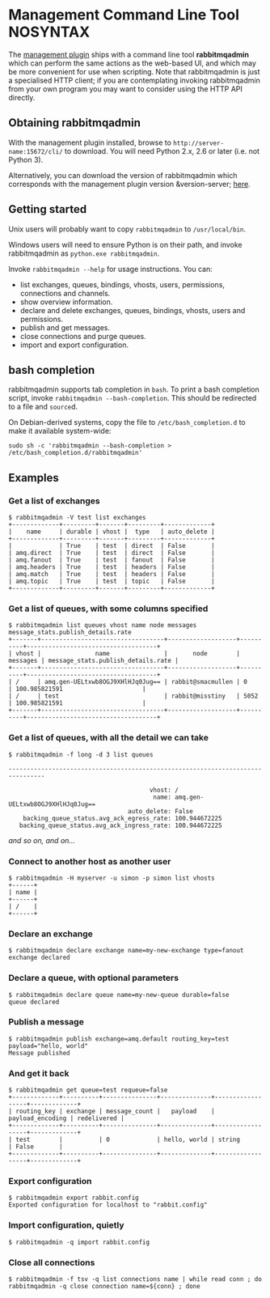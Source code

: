 <!--
Copyright (c) 2007-2016 Pivotal Software, Inc.

All rights reserved. This program and the accompanying materials
are made available under the terms of the under the Apache License, 
Version 2.0 (the "License”); you may not use this file except in compliance 
with the License. You may obtain a copy of the License at

http://www.apache.org/licenses/LICENSE-2.0

Unless required by applicable law or agreed to in writing, software
distributed under the License is distributed on an "AS IS" BASIS,
WITHOUT WARRANTIES OR CONDITIONS OF ANY KIND, either express or implied.
See the License for the specific language governing permissions and
limitations under the License.
-->

# Management Command Line Tool NOSYNTAX

The [management plugin](/management.html) ships with a command line
tool **rabbitmqadmin** which can perform the same actions as the
web-based UI, and which may be more convenient for use when
scripting. Note that rabbitmqadmin is just a specialised HTTP client;
if you are contemplating invoking rabbitmqadmin from your own program
you may want to consider using the HTTP API directly.

## Obtaining rabbitmqadmin

With the management plugin installed, browse to
`http://server-name:15672/cli/` to download. You will need Python 2.x,
2.6 or later (i.e. not Python 3).


Alternatively, you can download the version of rabbitmqadmin which
corresponds with the management plugin version &version-server;
[here](https://raw.githubusercontent.com/rabbitmq/rabbitmq-management/&version-server-tag;/bin/rabbitmqadmin).

## Getting started

Unix users will probably want to copy `rabbitmqadmin` to `/usr/local/bin`.

Windows users will need to ensure Python is on their path, and invoke
rabbitmqadmin as `python.exe rabbitmqadmin`.

Invoke `rabbitmqadmin --help` for usage instructions. You can:

* list exchanges, queues, bindings, vhosts, users, permissions, connections and channels.
* show overview information.
* declare and delete exchanges, queues, bindings, vhosts, users and permissions.
* publish and get messages.
* close connections and purge queues.
* import and export configuration.


## bash completion

rabbitmqadmin supports tab completion in `bash`. To print a bash
completion script, invoke `rabbitmqadmin --bash-completion`.  This
should be redirected to a file and `source`d.

On Debian-derived
systems, copy the file to `/etc/bash_completion.d` to make it
available system-wide:

    sudo sh -c 'rabbitmqadmin --bash-completion > /etc/bash_completion.d/rabbitmqadmin'

## Examples

### Get a list of exchanges

    $ rabbitmqadmin -V test list exchanges
    +-------------+---------+-------+---------+-------------+
    |    name     | durable | vhost |  type   | auto_delete |
    +-------------+---------+-------+---------+-------------+
    |             | True    | test  | direct  | False       |
    | amq.direct  | True    | test  | direct  | False       |
    | amq.fanout  | True    | test  | fanout  | False       |
    | amq.headers | True    | test  | headers | False       |
    | amq.match   | True    | test  | headers | False       |
    | amq.topic   | True    | test  | topic   | False       |
    +-------------+---------+-------+---------+-------------+

### Get a list of queues, with some columns specified

    $ rabbitmqadmin list queues vhost name node messages message_stats.publish_details.rate
    +-------+----------------------------------+-------------------+----------+------------------------------------+
    | vhost |               name               |       node        | messages | message_stats.publish_details.rate |
    +-------+----------------------------------+-------------------+----------+------------------------------------+
    | /     | amq.gen-UELtxwb8OGJ9XHlHJq0Jug== | rabbit@smacmullen | 0        | 100.985821591                      |
    | /     | test                             | rabbit@misstiny   | 5052     | 100.985821591                      |
    +-------+----------------------------------+-------------------+----------+------------------------------------+

### Get a list of queues, with all the detail we can take

    $ rabbitmqadmin -f long -d 3 list queues

    --------------------------------------------------------------------------------

                                           vhost: /
                                            name: amq.gen-UELtxwb8OGJ9XHlHJq0Jug==
                                     auto_delete: False
        backing_queue_status.avg_ack_egress_rate: 100.944672225
       backing_queue_status.avg_ack_ingress_rate: 100.944672225
*and so on, and on...*

### Connect to another host as another user

    $ rabbitmqadmin -H myserver -u simon -p simon list vhosts
    +------+
    | name |
    +------+
    | /    |
    +------+

### Declare an exchange

    $ rabbitmqadmin declare exchange name=my-new-exchange type=fanout
    exchange declared

### Declare a queue, with optional parameters

    $ rabbitmqadmin declare queue name=my-new-queue durable=false
    queue declared

### Publish a message

    $ rabbitmqadmin publish exchange=amq.default routing_key=test payload="hello, world"
    Message published

### And get it back

    $ rabbitmqadmin get queue=test requeue=false
    +-------------+----------+---------------+--------------+------------------+-------------+
    | routing_key | exchange | message_count |   payload    | payload_encoding | redelivered |
    +-------------+----------+---------------+--------------+------------------+-------------+
    | test        |          | 0             | hello, world | string           | False       |
    +-------------+----------+---------------+--------------+------------------+-------------+

### Export configuration

    $ rabbitmqadmin export rabbit.config
    Exported configuration for localhost to "rabbit.config"

### Import configuration, quietly

    $ rabbitmqadmin -q import rabbit.config

### Close all connections

    $ rabbitmqadmin -f tsv -q list connections name | while read conn ; do rabbitmqadmin -q close connection name=${conn} ; done
